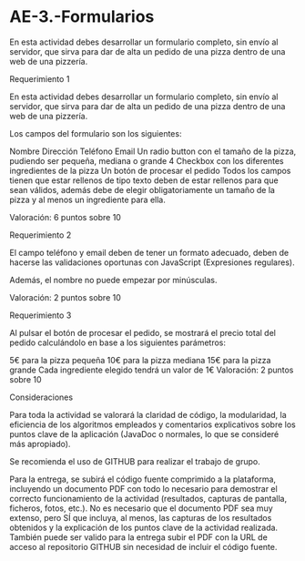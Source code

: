 # AE-3.-Formularios
En esta actividad debes desarrollar un formulario completo, sin envío al servidor, que sirva para dar de alta un pedido de una pizza dentro de una web de una pizzería.

Requerimiento 1

En esta actividad debes desarrollar un formulario completo, sin envío al servidor, que sirva para dar de alta un pedido de una pizza dentro de una web de una pizzería.

Los campos del formulario son los siguientes:

Nombre
Dirección
Teléfono
Email
Un radio button con el tamaño de la pizza, pudiendo ser pequeña, mediana o grande
4 Checkbox con los diferentes ingredientes de la pizza
Un botón de procesar el pedido
Todos los campos tienen que estar rellenos de tipo texto deben de estar rellenos para que sean válidos, además debe de elegir obligatoriamente un tamaño de la pizza y al menos un ingrediente para ella.

Valoración: 6 puntos sobre 10

Requerimiento 2

El campo teléfono y email deben de tener un formato adecuado, deben de hacerse las validaciones oportunas con JavaScript (Expresiones regulares).

Además, el nombre no puede empezar por minúsculas.

Valoración: 2 puntos sobre 10

Requerimiento 3

Al pulsar el botón de procesar el pedido, se mostrará el precio total del pedido calculándolo en base a los siguientes parámetros:

5€ para la pizza pequeña
10€ para la pizza mediana
15€ para la pizza grande
Cada ingrediente elegido tendrá un valor de 1€
Valoración: 2 puntos sobre 10

Consideraciones

Para toda la actividad se valorará la claridad de código, la modularidad, la eficiencia de los algoritmos empleados y comentarios explicativos sobre los puntos clave de la aplicación (JavaDoc o normales, lo que se consideré más apropiado).

Se recomienda el uso de GITHUB para realizar el trabajo de grupo.

Para la entrega, se subirá el código fuente comprimido a la plataforma, incluyendo un documento PDF con todo lo necesario para demostrar el correcto funcionamiento de la actividad (resultados, capturas de pantalla, ficheros, fotos, etc.). No es necesario que el documento PDF sea muy extenso, pero SÍ que incluya, al menos, las capturas de los resultados obtenidos y la explicación de los puntos clave de la actividad realizada. También puede ser valido para la entrega subir el PDF con la URL de acceso al repositorio GITHUB sin necesidad de incluir el código fuente.
